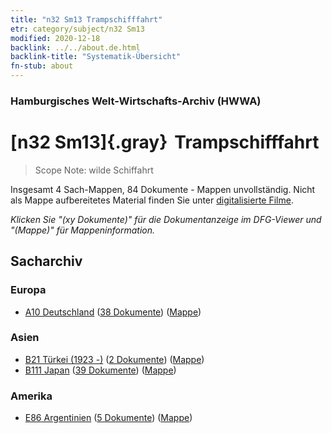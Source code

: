 ```yaml
---
title: "n32 Sm13 Trampschifffahrt"
etr: category/subject/n32 Sm13
modified: 2020-12-18
backlink: ../../about.de.html
backlink-title: "Systematik-Übersicht"
fn-stub: about
---
```


### Hamburgisches Welt-Wirtschafts-Archiv (HWWA)
# [n32 Sm13]{.gray}&#8201; Trampschifffahrt&#160; 


> Scope Note: wilde Schiffahrt



Insgesamt 4 Sach-Mappen, 84 Dokumente - Mappen unvollständig.
Nicht als Mappe aufbereitetes Material finden Sie unter [digitalisierte Filme](/film/h1_sh).

_Klicken Sie "(xy Dokumente)" für die Dokumentanzeige im DFG-Viewer und "(Mappe)" für Mappeninformation._

## Sacharchiv




### Europa

- [A10 Deutschland](../../../geo/about.de.html#A10) (<a href="https://dfg-viewer.de/show/?tx_dlf[id]=https://pm20.zbw.eu/mets/sh/1261xx/126128/1455xx/145584/public.mets.de.xml" target="_blank">38 Dokumente</a>) ([Mappe](http://purl.org/pressemappe20/folder/sh/126128,145584))

### Asien

- [B21 Türkei (1923 -)](../../../geo/about.de.html#B21) (<a href="https://dfg-viewer.de/show/?tx_dlf[id]=https://pm20.zbw.eu/mets/sh/1411xx/141111/1455xx/145584/public.mets.de.xml" target="_blank">2 Dokumente</a>) ([Mappe](http://purl.org/pressemappe20/folder/sh/141111,145584))
- [B111 Japan](../../../geo/about.de.html#B111) (<a href="https://dfg-viewer.de/show/?tx_dlf[id]=https://pm20.zbw.eu/mets/sh/1412xx/141272/1455xx/145584/public.mets.de.xml" target="_blank">39 Dokumente</a>) ([Mappe](http://purl.org/pressemappe20/folder/sh/141272,145584))

### Amerika

- [E86 Argentinien](../../../geo/about.de.html#E86) (<a href="https://dfg-viewer.de/show/?tx_dlf[id]=https://pm20.zbw.eu/mets/sh/1416xx/141692/1455xx/145584/public.mets.de.xml" target="_blank">5 Dokumente</a>) ([Mappe](http://purl.org/pressemappe20/folder/sh/141692,145584))


